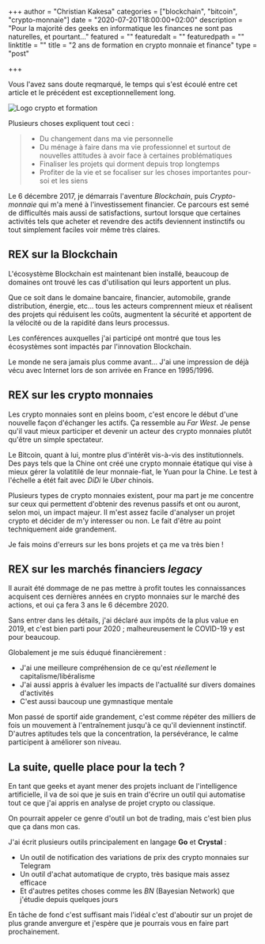 +++
author = "Christian Kakesa"
categories = ["blockchain", "bitcoin", "crypto-monnaie"]
date = "2020-07-20T18:00:00+02:00"
description = "Pour la majorité des geeks en informatique les finances ne sont pas naturelles, et pourtant..."
featured = ""
featuredalt = ""
featuredpath = ""
linktitle = ""
title = "2 ans de formation en crypto monnaie et finance"
type = "post"

+++

Vous l'avez sans doute reqmarqué, le temps qui s'est écoulé entre cet article et le précédent est exceptionnellement long.

![Logo crypto et formation](/images/2ans_de_formation_crypto_et_finance.png#center)

Plusieurs choses expliquent tout ceci :

> * Du changement dans ma vie personnelle
> * Du ménage à faire dans ma vie professionnel et surtout de nouvelles attitudes à avoir face à certaines problématiques
> * Finaliser les projets qui dorment depuis trop longtemps
> * Profiter de la vie et se focaliser sur les choses importantes pour-soi et les siens

Le 6 décembre 2017, je démarrais l'aventure _Blockchain_, puis _Crypto-monnaie_ qui m'a mené à l'investissement financier.
Ce parcours est semé de difficultés mais aussi de satisfactions, surtout lorsque que certaines activités tels que acheter et revendre des actifs deviennent instinctifs ou tout simplement faciles voir même très claires.

## REX sur la Blockchain

L'écosystème Blockchain est maintenant bien installé, beaucoup de domaines ont trouvé les cas d'utilisation qui leurs apportent un plus.

Que ce soit dans le domaine bancaire, financier, automobile, grande distribution, énergie, etc... tous les acteurs comprennent mieux et réalisent des projets qui réduisent les coûts, augmentent la sécurité et apportent de la vélocité ou de la rapidité dans leurs processus.

Les conférences auxquelles j'ai participé ont montré que tous les écosystèmes sont impactés par l'innovation Blockchain.

Le monde ne sera jamais plus comme avant... J'ai une impression de déjà vécu avec Internet lors de son arrivée en France en 1995/1996.

## REX sur les crypto monnaies

Les crypto monnaies sont en pleins boom, c'est encore le début d'une nouvelle façon d'échanger les actifs.
Ça ressemble au _Far West_.
Je pense qu'il vaut mieux participer et devenir un acteur des crypto monnaies plutôt qu'être un simple spectateur.

Le Bitcoin, quant à lui, montre plus d'intérêt vis-à-vis des institutionnels.
Des pays tels que la Chine ont créé une crypto monnaie étatique qui vise à mieux gérer la volatitilé de leur monnaie-fiat, le Yuan pour la Chine.
Le test à l'échelle a étét fait avec _DiDi_ le _Uber_ chinois.

Plusieurs types de crypto monnaies existent, pour ma part je me concentre sur ceux qui permettent d'obtenir des revenus passifs et ont ou auront, selon moi, un impact majeur.
Il m'est assez facile d'analyser un projet crypto et décider de m'y interesser ou non.
Le fait d'être au point techniquement aide grandement.

Je fais moins d'erreurs sur les bons projets et ça me va très bien !

## REX sur les marchés financiers _legacy_

Il aurait été dommage de ne pas mettre à profit toutes les connaissances acquisent ces dernières années en crypto monnaies sur le marché des actions, et oui ça fera 3 ans le 6 décembre 2020.

Sans entrer dans les détails, j'ai déclaré aux impôts de la plus value en 2019, et c'est bien parti pour 2020 ; malheureusement le COVID-19 y est pour beaucoup.

Globalement je me suis éduqué financièrement :

* J'ai une meilleure compréhension de ce qu'est _réellement_ le capitalisme/libéralisme
* J'ai aussi appris à évaluer les impacts de l'actualité sur divers domaines d'activités
* C'est aussi baucoup une gymnastique mentale

Mon passé de sportif aide grandement, c'est comme répéter des milliers de fois un mouvement à l'entraînement jusqu'à ce qu'il deviennent instinctif. D'autres aptitudes tels que la concentration, la persévérance, le calme participent à améliorer son niveau.

## La suite, quelle place pour la tech ?

En tant que geeks et ayant mener des projets incluant de l'intelligence artificielle, il va de soi que je suis en train d'écrire un outil qui automatise tout ce que j'ai appris en analyse de projet crypto ou classique.

On pourrait appeler ce genre d'outil un bot de trading, mais c'est bien plus que ça dans mon cas.

J'ai écrit plusieurs outils principalement en langage __Go__ et __Crystal__ :

* Un outil de notification des variations de prix des crypto monnaies sur Telegram
* Un outil d'achat automatique de crypto, très basique mais assez efficace
* Et d'autres petites choses comme les _BN_ (Bayesian Network) que j'étudie depuis quelques jours

En tâche de fond c'est suffisant mais l'idéal c'est d'aboutir sur un projet de plus grande anvergure et j'espère que je pourrais vous en faire part prochainement.
